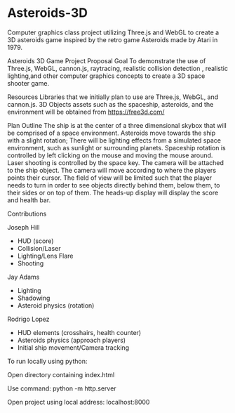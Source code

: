 # Asteroids-3D
Computer graphics class project utilizing Three.js and WebGL to create a 3D asteroids game inspired by the retro game Asteroids made by Atari in 1979.

Asteroids 3D Game Project Proposal
Goal
To demonstrate the use of Three.js, WebGL, cannon.js, raytracing, realistic collision detection , realistic lighting,and other computer graphics concepts to create a 3D space shooter game. 
 
Resources
Libraries that we initially plan to use are Three.js, WebGL, and cannon.js.
3D Objects assets such as the spaceship, asteroids, and the environment will be obtained from https://free3d.com/
 
Plan Outline
The ship is at the center of a three dimensional skybox that will be comprised of a space environment.
Asteroids move towards the ship with a slight rotation;
There will be lighting effects from a simulated space environment, such as sunlight or surrounding planets. 
Spaceship rotation is controlled by left clicking on the mouse and moving the mouse around.
Laser shooting is controlled by the space key.
The camera will be attached to the ship object. The camera will move according to where the players points their cursor. The field of view will be limited such that the player needs to turn in order to see objects directly behind them, below them, to their sides or on top of them.
The heads-up display will display the score and health bar. 

Contributions

Joseph Hill
- HUD (score)
- Collision/Laser
- Lighting/Lens Flare
- Shooting

Jay Adams
- Lighting
- Shadowing
- Asteroid physics (rotation)

Rodrigo Lopez
- HUD elements (crosshairs, health counter)
- Asteroids physics (approach players)
- Initial ship movement/Camera tracking
 
 
 
To run locally using python:

Open directory containing index.html

Use command: python -m http.server

Open project using local address: localhost:8000
